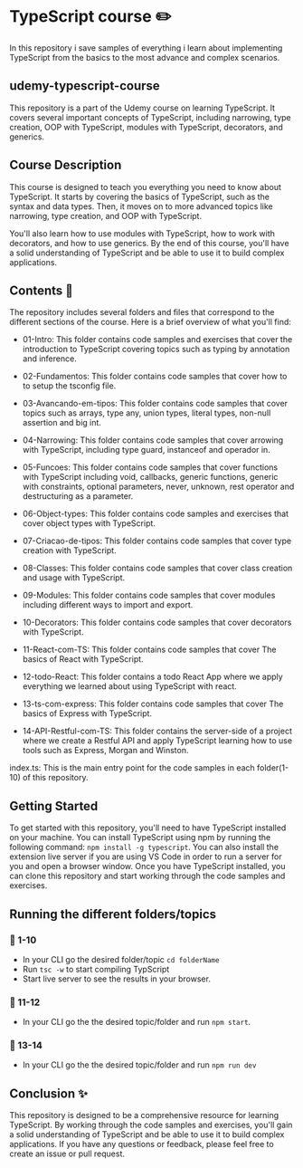 # TypeScript course :pencil2:

In this repository i save samples of everything i learn about implementing TypeScript from the basics to the most advance and complex scenarios.

## udemy-typescript-course
This repository is a part of the Udemy course on learning TypeScript. It covers several important concepts of TypeScript, including narrowing, type creation, OOP with TypeScript, modules with TypeScript, decorators, and generics.

## Course Description
This course is designed to teach you everything you need to know about TypeScript. It starts by covering the basics of TypeScript, such as the syntax and data types. Then, it moves on to more advanced topics like narrowing, type creation, and OOP with TypeScript.

You'll also learn how to use modules with TypeScript, how to work with decorators, and how to use generics. By the end of this course, you'll have a solid understanding of TypeScript and be able to use it to build complex applications.

## Contents :open_file_folder:
The repository includes several folders and files that correspond to the different sections of the course. Here is a brief overview of what you'll find:

- 01-Intro: This folder contains code samples and exercises that cover the introduction to TypeScript covering topics such as typing by annotation and inference.

- 02-Fundamentos: This folder contains code samples that cover how to to setup the tsconfig file.

- 03-Avancando-em-tipos: This folder contains code samples that cover topics such as arrays, type any, union types, literal types, non-null assertion and big int.

- 04-Narrowing: This folder contains code samples that cover arrowing with TypeScript, including type guard, instanceof and operador in.

- 05-Funcoes: This folder contains code samples that cover functions with TypeScript including void, callbacks, generic functions, generic with constraints, optional parameters, never, unknown, rest operator and destructuring as a parameter.

- 06-Object-types: This folder contains code samples and exercises that cover object types with TypeScript.

- 07-Criacao-de-tipos: This folder contains code samples that cover type creation with TypeScript.

- 08-Classes: This folder contains code samples that cover class creation and usage with TypeScript.

- 09-Modules: This folder contains code samples that cover modules including different ways to import and export. 

- 10-Decorators: This folder contains code samples that cover decorators with TypeScript.

- 11-React-com-TS: This folder contains code samples that cover The basics of React with TypeScript.

- 12-todo-React: This folder contains a todo React App where we apply everything we learned about using TypeScript with react.

- 13-ts-com-express: This folder contains code samples that cover The basics of Express with TypeScript.

- 14-API-Restful-com-TS: This folder contains the server-side of a project where we create a Restful API and apply TypeScript learning how to use tools such as Express, Morgan and Winston.

index.ts: This is the main entry point for the code samples in each folder(1-10) of this repository.

## Getting Started
To get started with this repository, you'll need to have TypeScript installed on your machine. You can install TypeScript using npm by running the following command:
`npm install -g typescript`. You can also install the extension live server if you are using VS Code in order to run a server for you and open a browser window.
Once you have TypeScript installed, you can clone this repository and start working through the code samples and exercises. 

## Running the different folders/topics

### :open_file_folder: 1-10
- In your CLI go the desired folder/topic `cd folderName`
- Run `tsc -w` to start compiling TypScript 
- Start live server to see the results in your browser.

### :open_file_folder: 11-12
- In your CLI go the the desired topic/folder and run `npm start`. 

### :open_file_folder: 13-14
- In your CLI go the the desired topic/folder and run `npm run dev`

## Conclusion :sparkles: 
This repository is designed to be a comprehensive resource for learning TypeScript. By working through the code samples and exercises, you'll gain a solid understanding of TypeScript and be able to use it to build complex applications. If you have any questions or feedback, please feel free to create an issue or pull request.
